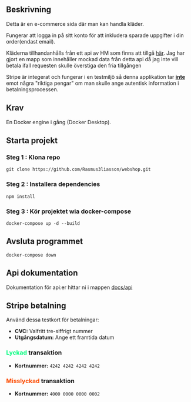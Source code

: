 ## Beskrivning

Detta är en e-commerce sida där man kan handla kläder.

Fungerar att logga in på sitt konto för att inkludera sparade uppgifter i din order(endast email).

Kläderna tillhandanhålls från ett api av HM som finns att tillgå [här](https://rapidapi.com/apidojo/api/hm-hennes-mauritz/). Jag har gjort en mapp som innehåller mockad data från detta api då jag inte vill betala ifall requesten skulle överstiga den fria tillgången

Stripe är integerat och fungerar i en testmiljö så denna applikation tar 
<span style="text-decoration:underline">**inte**</span> emot några "riktiga pengar" om man skulle ange autentisk information i betalningsprocessen.

## Krav

En Docker engine i gång (Docker Desktop).

## Starta projekt

### Steg 1 : Klona repo

`git clone https://github.com/Rasmus3liasson/webshop.git`

### Steg 2 : Installera dependencies

`npm install`

### Steg 3 : Kör projektet wia docker-compose

`docker-compose up -d --build`

## Avsluta programmet

`docker-compose down`

## Api dokumentation

Dokumentation för api:er hittar ni i mappen [docs/api](./docs/api)

## Stripe betalning

Använd dessa testkort för betalningar:

- **CVC:** Valfritt tre-siffrigt nummer
- **Utgångsdatum:** Ange ett framtida datum

### <span style="color:#03fc7f"> Lyckad </span> transaktion

- **Kortnummer:** `4242 4242 4242 4242`

### <span style="color:#fc4e03"> Misslyckad </span> transaktion

- **Kortnummer:** `4000 0000 0000 0002`
